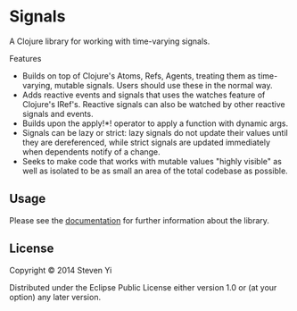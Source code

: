 # Signals

A Clojure library for working with time-varying signals. 

Features
* Builds on top of Clojure's Atoms, Refs, Agents, treating them as time-varying, mutable signals. Users should use these in the normal way.
* Adds reactive events and signals that uses the watches feature of Clojure's IRef's. Reactive signals can also be watched by other reactive signals and events.
* Builds upon the apply!\*! operator to apply a function with dynamic args.  
* Signals can be lazy or strict: lazy signals do not update their values until they are dereferenced, while strict signals are updated immediately when dependents notify of a change.
* Seeks to make code that works with mutable values "highly visible" as well as isolated to be as small an area of the total codebase as possible. 

## Usage

Please see the [documentation](doc/intro.md) for further information about the library.

## License

Copyright © 2014 Steven Yi 

Distributed under the Eclipse Public License either version 1.0 or (at
your option) any later version.
